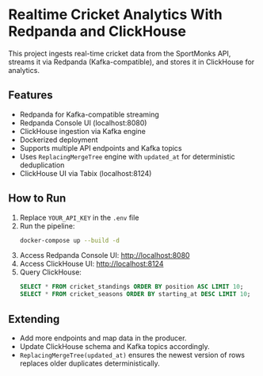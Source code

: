# Realtime Cricket Analytics With Redpanda and ClickHouse

This project ingests real-time cricket data from the SportMonks API, streams it via Redpanda (Kafka-compatible), and stores it in ClickHouse for analytics.

## Features
- Redpanda for Kafka-compatible streaming
- Redpanda Console UI (localhost:8080)
- ClickHouse ingestion via Kafka engine
- Dockerized deployment
- Supports multiple API endpoints and Kafka topics
- Uses `ReplacingMergeTree` engine with `updated_at` for deterministic deduplication
- ClickHouse UI via Tabix (localhost:8124)

## How to Run
1. Replace `YOUR_API_KEY` in the `.env` file
2. Run the pipeline:
   ```bash
   docker-compose up --build -d
   ```
3. Access Redpanda Console UI:
   [http://localhost:8080](http://localhost:8080)
4. Access ClickHouse UI:
   [http://localhost:8124](http://localhost:8124)
5. Query ClickHouse:
   ```sql
   SELECT * FROM cricket_standings ORDER BY position ASC LIMIT 10;
   SELECT * FROM cricket_seasons ORDER BY starting_at DESC LIMIT 10;
   ```

## Extending
- Add more endpoints and map data in the producer.
- Update ClickHouse schema and Kafka topics accordingly.
- `ReplacingMergeTree(updated_at)` ensures the newest version of rows replaces older duplicates deterministically.
